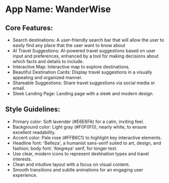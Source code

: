# **App Name**: WanderWise

## Core Features:

- Search destinations: A user-friendly search bar that will allow the user to easily find any place that the user want to know about
- AI Travel Suggestions: AI-powered travel suggestions based on user input and preferences, enhanced by a tool for making decisions about which facts and details to include.
- Interactive Map: Interactive map to explore destinations.
- Beautiful Destination Cards: Display travel suggestions in a visually appealing and organized manner.
- Shareable Suggestions: Share travel suggestions via social media or email.
- Sleek Landing Page: Landing page with a sleek and modern design.

## Style Guidelines:

- Primary color: Soft lavender (#E6E6FA) for a calm, inviting feel.
- Background color: Light gray (#F0F0F0), nearly white, to ensure excellent readability.
- Accent color: Pale rose (#FFB6C1) to highlight key interactive elements.
- Headline font: 'Belleza', a humanist sans-serif suited to art, design, and fashion; body font: 'Alegreya' serif, for longer text.
- Use clear, modern icons to represent destination types and travel interests.
- Clean and intuitive layout with a focus on visual content.
- Smooth transitions and subtle animations for an engaging user experience.